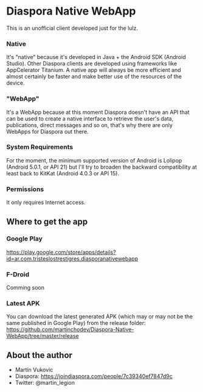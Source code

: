 # Diaspora Native WebApp

This is an unofficial client developed just for the lulz.

### Native
It's "native" because it's developed in Java + the Android SDK (Android Studio).
Other Diaspora clients are developed using frameworks like AppCelerator Titanium. A native app will always be more efficient and almost certainly be faster and make better use of the resources of the device.

### "WebApp"
It's a WebApp because at this moment Diaspora doesn't have an API that can be used to create a native interface to retrieve the user's data, publications, direct messages and so on, that's why there are only WebApps for Diaspora out there.

### System Requirements

For the moment, the minimum supported version of Android is Lolipop (Android 5.0.1, or API 21) but I'll try to broaden the backward compatibility at least back to KitKat (Android 4.0.3 or API 15).

### Permissions

It only requires Internet access.

## Where to get the app

### Google Play

https://play.google.com/store/apps/details?id=ar.com.tristeslostrestigres.diasporanativewebapp

### F-Droid

Comming soon

### Latest APK

You can download the latest generated APK (which may or may not be the same published in Google Play) from the release folder:
https://github.com/martinchodev/Diaspora-Native-WebApp/tree/master/release

## About the author

- Martín Vukovic
- Diaspora: https://joindiaspora.com/people/7c39340ef7847d9c
- Twitter: @martin_legion


